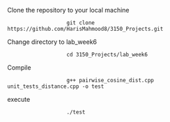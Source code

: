 Clone the repository to your local machine

                       git clone https://github.com/HarisMahmood8/3150_Projects.git
Change directory to lab_week6

                       cd 3150_Projects/lab_week6
Compile

                       g++ pairwise_cosine_dist.cpp  unit_tests_distance.cpp -o test
execute

                       ./test
